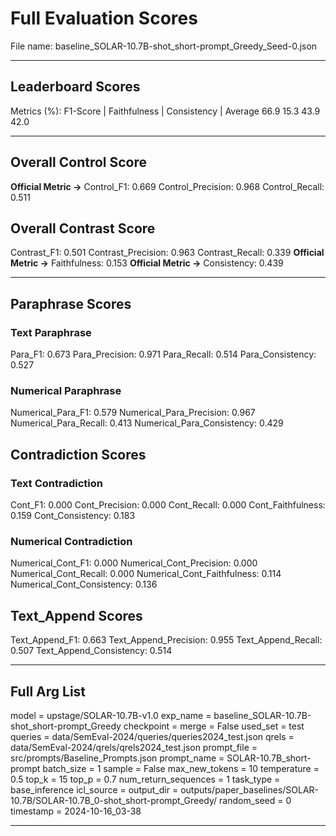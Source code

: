 # Full Evaluation Scores

File name: baseline_SOLAR-10.7B-shot_short-prompt_Greedy_Seed-0.json


---

## Leaderboard Scores

Metrics (%): F1-Score | Faithfulness | Consistency | Average
                66.9        15.3          43.9        42.0

---

## Overall Control Score

**Official Metric ->** Control_F1: 0.669
Control_Precision: 0.968
Control_Recall: 0.511

## Overall Contrast Score

Contrast_F1: 0.501
Contrast_Precision: 0.963
Contrast_Recall: 0.339
**Official Metric ->** Faithfulness: 0.153
**Official Metric ->** Consistency: 0.439

---


## Paraphrase Scores


### Text Paraphrase

Para_F1: 0.673
Para_Precision: 0.971
Para_Recall: 0.514
Para_Consistency: 0.527


### Numerical Paraphrase

Numerical_Para_F1: 0.579
Numerical_Para_Precision: 0.967
Numerical_Para_Recall: 0.413
Numerical_Para_Consistency: 0.429


## Contradiction Scores


### Text Contradiction

Cont_F1: 0.000
Cont_Precision: 0.000
Cont_Recall: 0.000
Cont_Faithfulness: 0.159
Cont_Consistency: 0.183


### Numerical Contradiction

Numerical_Cont_F1: 0.000
Numerical_Cont_Precision: 0.000
Numerical_Cont_Recall: 0.000
Numerical_Cont_Faithfulness: 0.114
Numerical_Cont_Consistency: 0.136


## Text_Append Scores

Text_Append_F1: 0.663
Text_Append_Precision: 0.955
Text_Append_Recall: 0.507
Text_Append_Consistency: 0.514

---

## Full Arg List

model = upstage/SOLAR-10.7B-v1.0
exp_name = baseline_SOLAR-10.7B-shot_short-prompt_Greedy
checkpoint = 
merge = False
used_set = test
queries = data/SemEval-2024/queries/queries2024_test.json
qrels = data/SemEval-2024/qrels/qrels2024_test.json
prompt_file = src/prompts/Baseline_Prompts.json
prompt_name = SOLAR-10.7B_short-prompt
batch_size = 1
sample = False
max_new_tokens = 10
temperature = 0.5
top_k = 15
top_p = 0.7
num_return_sequences = 1
task_type = base_inference
icl_source = 
output_dir = outputs/paper_baselines/SOLAR-10.7B/SOLAR-10.7B_0-shot_short-prompt_Greedy/
random_seed = 0
timestamp = 2024-10-16_03-38

---


